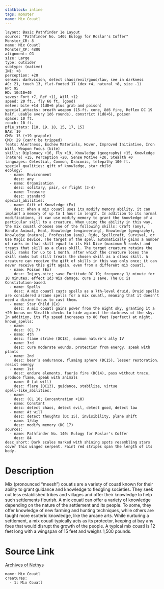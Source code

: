 ```yaml
---
statblock: inline
tags: monster
name: Mix Couatl
---
```

```statblock
layout: Basic Pathfinder 1e Layout
source: "Pathfinder No. 140: Eulogy for Roslar's Coffer"
Monster_CR: 8
name: Mix Couatl
Monster_XP: 4800
alignment: CG
size: Large
type: outsider
subtype: (native)
INI: +8
perception: +20
senses: darkvision, detect chaos/evil/good/law, see in darkness
AC: 21, touch 13, flat-footed 17 (dex +4, natural +8, size -1)
HP: 95
HD: 10d10+40
saves: Fort +7, Ref +11, Will +12
speed: 20 ft., fly 60 ft. (good)
melee: bite +14 (1d8+6 plus grab and poison)
special_attacks: breath weapon (15-ft. cone, 8d6 fire, Reflex DC 19 half, usable every 1d6 rounds), constrict (1d8+6), poison
space: 10 ft.
reach: 10 ft.
pf1e_stats: [18, 19, 18, 15, 17, 15]
BAB: 10
CMB: 15 (+19 grapple)
CMD: 29 (can't be tripped)
feats: Alertness, Eschew Materials, Hover, Improved Initiative, Iron Will, Weapon Focus (bite)
skills: Diplomacy +16, Fly +19, Knowledge (geography) +15, Knowledge (nature) +15, Perception +20, Sense Motive +20, Stealth +0
languages: Celestial, Common, Draconic, telepathy 100 ft.
special_qualities: gift of knowledge, star child
ecology:
  - name: Environment
    desc: any
  - name: Organisation
    desc: solitary, pair, or flight (3-4)
  - name: Treasure
    desc: standard
special_abilities:
  - name: Gift of Knowledge (Ex)
    desc: When a mix couatl uses its modify memory ability, it can implant a memory of up to 1 hour in length. In addition to its normal modifications, it can use modify memory to grant the knowledge of a particular skill to a creature. When using the ability in this way, the mix couatl chooses one of the following skills: Craft (any), Handle Animal, Heal, Knowledge (engineering), Knowledge (geography), Knowledge (nature), Profession (any), Ride, Spellcraft, Survival, or Use Magic Device. The target of the spell automatically gains a number of ranks in that skill equal to its Hit Dice (maximum 5 ranks) and treats that skill as a class skill. The target creature retains the skill ranks for up to 1 month, after which the creature loses the skill ranks but still treats the chosen skill as a class skill. A creature can receive the gift of skills in this way only once; it can never receive this gift again, even from a different mix couatl.
  - name: Poison (Ex)
    desc: Injury-bite; save Fortitude DC 19; frequency 1/ minute for 10 minutes; effect 1d3 Wis damage; cure 1 save. The DC is Constitution-based.
  - name: Spells
    desc: A mix couatl casts spells as a 7th-level druid. Druid spells are considered arcane spells for a mix couatl, meaning that it doesn’t need a divine focus to cast them.
  - name: Star Child (Ex)
    desc: A mix couatl gains power from the night sky, granting it a +20 bonus on Stealth checks to hide against the darkness of the sky. In addition, its fly speed increases to 80 feet (perfect) at night.
known_spells:
  - name:
    desc: (CL 7)
  - name: 4th
    desc: flame strike (DC18), summon nature’s ally IV
  - name: 3rd
    desc: cure moderate wounds, protection from energy, speak with plants
  - name: 2nd
    desc: bear’s endurance, flaming sphere (DC15), lesser restoration, resist energy
  - name: 1st
    desc: endure elements, faerie fire (DC14), pass without trace, produce flame, speak with animals
  - name: 0 (at-will)
    desc: flare (DC13), guidance, stabilize, virtue
spell-like_abilities:
  - name:
    desc: (CL 10; Concentration +10)
  - name: Constant
    desc: detect chaos, detect evil, detect good, detect law
  - name: At will
    desc: detect thoughts (DC 15), invisibility, plane shift
  - name: 1/day
    desc: modify memory (DC 17)
sources:
  - name: Pathfinder No. 140: Eulogy for Roslar's Coffer
    desc: 84
desc_short: Dark scales marked with shining spots resembling stars cover this winged serpent. Faint red stripes span the length of its body.
```
# Description
Mix (pronounced “meesh”) couatls are a variety of couatl known for their ability to grant guidance and knowledge to fledgling societies. They seek out less established tribes and villages and offer their knowledge to help such settlements flourish. A mix couatl can offer a variety of knowledge depending on the nature of the settlement and its people. To some, they offer knowledge of new farming and hunting techniques, while others are taught more esoteric knowledge, like the arcane arts. While nurturing a settlement, a mix couatl typically acts as its protector, keeping at bay any foes that would disrupt the growth of the people. A typical mix couatl is 12 feet long with a wingspan of 15 feet and weighs 1,500 pounds.
# Source Link
[Archives of Nethys](https://aonprd.com/MonsterDisplay.aspx?ItemName=Mix%20Couatl)
```encounter-table
name: Mix Couatl
creatures:
  - 1: Mix Couatl
```
